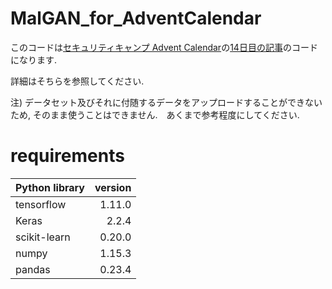 # MalGAN_for_AdventCalendar
このコードは[セキュリティキャンプ Advent Calendar](https://adventar.org/calendars/3191)の[14日目の記事](https://ph00mugicha.hatenablog.com/entry/2018/12/17/000431)のコードになります.

詳細はそちらを参照してください.

注) データセット及びそれに付随するデータをアップロードすることができないため, そのまま使うことはできません.　あくまで参考程度にしてください.

# requirements
| Python library | version |
|:-----------|------------:|
| tensorflow     | 1.11.0      | 
| Keras       | 2.2.4        | 
| scikit-learn       | 0.20.0        | 
| numpy       | 1.15.3        | 
| pandas       | 0.23.4        | 
